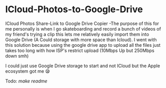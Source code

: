 # ICloud-Photos-to-Google-Drive
ICloud Photos Share-Link to Google Drive Copier
-The purpose of this for me personally is when I go skateboarding and record a bunch of videos of my friend's trying a clip this lets me relatively easily import them into Google Drive (A Could storage with more space than Icloud). I went with this solution because using the google drive app to upload all the files just takes too long with how ISP's restrict upload (10Mbps Up but 250Mbps down smh) 

I could just use Google Drive storage to start and not ICloud but the Apple ecosystem got me 😪

Todo: *make readme*

